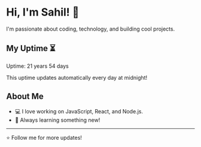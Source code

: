 # Hi, I'm Sahil! 👋

I'm passionate about coding, technology, and building cool projects.

## My Uptime ⏳
Uptime: 21 years 54 days

This uptime updates automatically every day at midnight!

## About Me
- 💻 I love working on JavaScript, React, and Node.js.
- 🎯 Always learning something new!

---

⭐️ Follow me for more updates!
